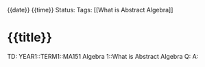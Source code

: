 {{date}} {{time}}
Status: 
Tags: [[What is Abstract Algebra]]
# {{title}}

TD: YEAR1::TERM1::MA151 Algebra 1::What is Abstract Algebra
Q: 
A: 
